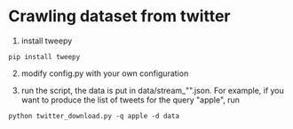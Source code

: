 # Crawling dataset from twitter

1. install tweepy
```
pip install tweepy
```

2. modify config.py with your own configuration

3. run the script, the data is put in data/stream_"".json. For example, if you want to produce the list of tweets for the query "apple", run
```
python twitter_download.py -q apple -d data
```
